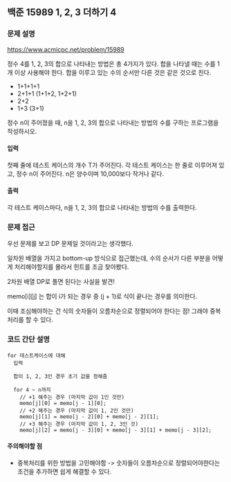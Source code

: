 ## 백준 15989 1, 2, 3 더하기 4

### 문제 설명

https://www.acmicpc.net/problem/15989

정수 4를 1, 2, 3의 합으로 나타내는 방법은 총 4가지가 있다. 합을 나타낼 때는 수를 1개 이상 사용해야 한다. 합을 이루고 있는 수의 순서만 다른 것은 같은 것으로 친다.

- 1+1+1+1
- 2+1+1 (1+1+2, 1+2+1)
- 2+2
- 1+3 (3+1)

정수 n이 주어졌을 때, n을 1, 2, 3의 합으로 나타내는 방법의 수를 구하는 프로그램을 작성하시오.

#### 입력
첫째 줄에 테스트 케이스의 개수 T가 주어진다. 각 테스트 케이스는 한 줄로 이루어져 있고, 정수 n이 주어진다. n은 양수이며 10,000보다 작거나 같다.

#### 출력
각 테스트 케이스마다, n을 1, 2, 3의 합으로 나타내는 방법의 수를 출력한다.

### 문제 접근

우선 문제를 보고 DP 문제일 것이라고는 생각했다.

일차원 배열을 가지고 bottom-up 방식으로 접근했는데, 수의 순서가 다른 부분을 어떻게 처리해야할지를 몰라서 힌트를 조금 찾아봤다.

2차원 배열 DP로 풀면 된다는 사실을 발견!

memo[i][j] 는 합이 i가 되는 경우 중 (j + 1)로 식이 끝나는 경우를 의미한다.

이때 조심해야하는 건 식의 숫자들이 오름차순으로 정렬되어야 한다는 점! 그래야 중복 처리를 할 수 있다.

### 코드 간단 설명
```
for 테스트케이스에 대해
  입력

  합이 1, 2, 3인 경우 초기 값을 정해줌

  for 4 ~ n까지
    // +1 해주는 경우 (마지막 값이 1인 것만)
    memo[j][0] = memo[j - 1][0];
    // +2 해주는 경우 (마지막 값이 1, 2인 것만)
    memo[j][1] = memo[j - 2][0] + memo[j - 2][1];
    // +3 해주는 경우 (마지막 값이 1, 2, 3인 것)
    memo[j][2] = memo[j - 3][0] + memo[j - 3][1] + memo[j - 3][2];

```

#### 주의해야할 점
- 중복처리를 위한 방법을 고민해야함 -> 숫자들이 오름차순으로 정렬되어야한다는 조건을 추가하면 쉽게 해결할 수 있다.